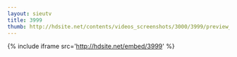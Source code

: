 ```yaml
---
layout: sieutv
title: 3999
thumb: http://hdsite.net/contents/videos_screenshots/3000/3999/preview_360p.mp4.jpg
---
```

{% include iframe src='http://hdsite.net/embed/3999' %}
 
